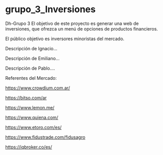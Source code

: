 # grupo_3_Inversiones
Dh-Grupo 3
El objetivo de este proyecto es generar una web de inversiones, que ofrezca un menú de opciones de productos financieros.

El público objetivo es inversores minoristas del mercado.

Descripción de Ignacio...

Descripción de Emiliano...

Descripción de Pablo....

Referentes del Mercado:

https://www.crowdium.com.ar/

https://bitso.com/ar

https://www.lemon.me/

https://www.quiena.com/

https://www.etoro.com/es/

https://www.fidustrade.com/fidusagro

https://iqbroker.co/es/
